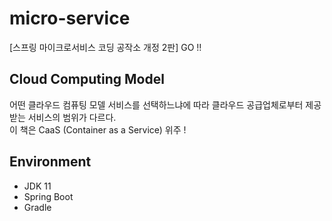 # micro-service
[스프링 마이크로서비스 코딩 공작소 개정 2판] GO !!

## Cloud Computing Model
어떤 클라우드 컴퓨팅 모델 서비스를 선택하느냐에 따라 클라우드 공급업체로부터 제공받는 서비스의 범위가 다르다.  
이 책은 CaaS (Container as a Service) 위주 !

## Environment
- JDK 11
- Spring Boot
- Gradle
